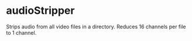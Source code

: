 # audioStripper
Strips audio from all video files in a directory. Reduces 16 channels per file to 1 channel.

